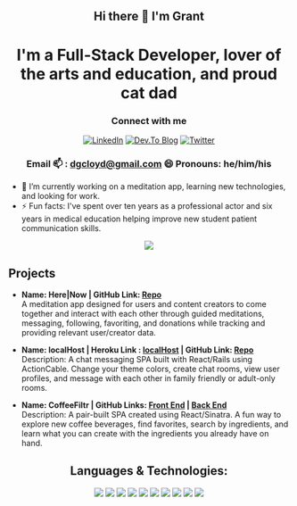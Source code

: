 <div align="center">

## Hi there 👋 I'm Grant 
# I'm a Full-Stack Developer, lover of the arts and education, and proud cat dad 
</div>

<!--
**GrantCloyd/GrantCloyd** is a ✨ _special_ ✨ repository because its `README.md` (this file) appears on your GitHub profile.

Here are some ideas to get you started:

- 🔭 I’m currently working on a meditation app.
- 🌱 I’m currently learning redux 
- 👯 I’m looking to collaborate on ...
- 🤔 I’m looking for help with ...
- 💬 Ask me about ...
- 📫 How to reach me: https://www.linkedin.com/in/grant-cloyd/ && https://twitter.com/grantcloyd1
- 😄 Pronouns: he/him 
- ⚡ Fun fact: ...
-->

<div align="center">

### Connect with me

 [![LinkedIn](https://img.shields.io/badge/LinkedIn-0077B5?style=for-the-badge&logo=linkedin&logoColor=white)](https://www.linkedin.com/in/grant-cloyd/)        [![Dev.To Blog](https://img.shields.io/badge/dev.to-0A0A0A?style=for-the-badge&logo=devdotto&logoColor=white)](https://dev.to/grantcloyd)          [![Twitter](https://img.shields.io/badge/Twitter-1DA1F2?style=for-the-badge&logo=twitter&logoColor=white)](https://twitter.com/grantcloyd1)

### Email 📫 : dgcloyd@gmail.com  😄 Pronouns: he/him/his

  <div align="left">

* 🔭 I’m currently working on a meditation app, learning new technologies, and looking for work.
* ⚡ Fun facts: I've spent over ten years as a professional actor and six years in medical education helping improve new student patient communication skills.  
</div>


<img src="https://github-readme-stats.vercel.app/api?username=grantcloyd" /> <br  />

 <div align="left">

## Projects
 * **Name: Here|Now | GitHub Link: [Repo](https://github.com/GrantCloyd/MedApp)** <br /> A meditation app designed for users and content creators to come together and interact with each other through guided meditations, messaging, following, favoriting, and donations while tracking and providing relevant user/creator data.  

  * **Name: localHost | Heroku Link : [localHost](https://localhostchats.herokuapp.com/) | GitHub Link: [Repo](https://github.com/GrantCloyd/Msgr-app)** <br />
  Description: A chat messaging SPA built with React/Rails using ActionCable. Change your theme colors, create chat rooms, view user profiles, and message with each other in family friendly or adult-only rooms. 
  * **Name: CoffeeFiltr | GitHub Links: [Front End](https://github.com/Anchobies/CoffeeFiltr--Front-End)  | [Back End](https://github.com/Anchobies/CoffeeFiltr-Backend)** <br />
  Description: A pair-built SPA created using React/Sinatra. A fun way to explore new coffee beverages, find favorites, search by ingredients, and learn what you can create with the ingredients you already have on hand.  

</div>

## Languages & Technologies: 

<img src="https://img.shields.io/badge/React-20232A?style=for-the-badge&logo=react&logoColor=61DAFB" /> <img src="https://img.shields.io/badge/Ruby_on_Rails-CC0000?style=for-the-badge&logo=ruby-on-rails&logoColor=white" /> <img src="https://img.shields.io/badge/JavaScript-323330?style=for-the-badge&logo=javascript&logoColor=F7DF1E" /> <img src="https://img.shields.io/badge/Ruby-CC342D?style=for-the-badge&logo=ruby&logoColor=white" /> <img src="https://img.shields.io/badge/Redux-593D88?style=for-the-badge&logo=redux&logoColor=white" /> <img src="https://img.shields.io/badge/Material--UI-0081CB?style=for-the-badge&logo=material-ui&logoColor=white" /> <img src="https://img.shields.io/badge/PostgreSQL-316192?style=for-the-badge&logo=postgresql&logoColor=white" />
 <img src="https://img.shields.io/badge/React_Router-CA4245?style=for-the-badge&logo=react-router&logoColor=white" /> <img src="https://img.shields.io/badge/HTML-239120?style=for-the-badge&logo=html5&logoColor=white" /> <img src="https://img.shields.io/badge/CSS3-1572B6?style=for-the-badge&logo=css3&logoColor=white" />



</div>
